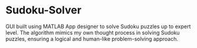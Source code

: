 # Sudoku-Solver
GUI built using MATLAB App designer to solve Sudoku puzzles up to expert level. The algorithm mimics my own thought process in solving Sudoku puzzles, ensuring a logical and human-like problem-solving approach.
